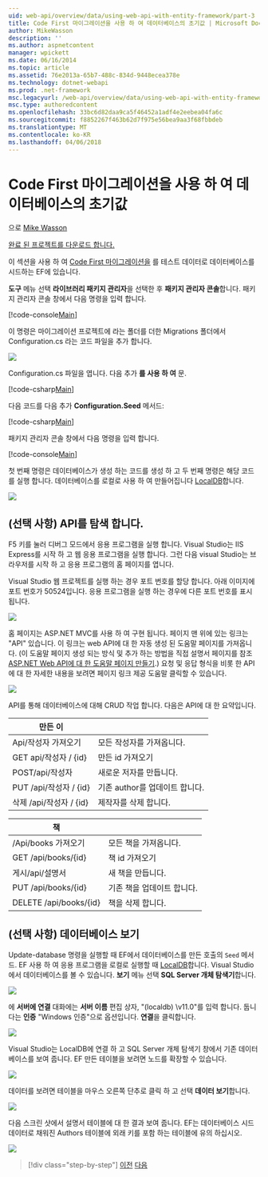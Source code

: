 ```yaml
---
uid: web-api/overview/data/using-web-api-with-entity-framework/part-3
title: Code First 마이그레이션을 사용 하 여 데이터베이스의 초기값 | Microsoft Docs
author: MikeWasson
description: ''
ms.author: aspnetcontent
manager: wpickett
ms.date: 06/16/2014
ms.topic: article
ms.assetid: 76e2013a-65b7-488c-834d-9448ecea378e
ms.technology: dotnet-webapi
ms.prod: .net-framework
msc.legacyurl: /web-api/overview/data/using-web-api-with-entity-framework/part-3
msc.type: authoredcontent
ms.openlocfilehash: 33bc6d82daa9ca5f46452a1adf4e2eebea04fa6c
ms.sourcegitcommit: f8852267f463b62d7f975e56bea9aa3f68fbbdeb
ms.translationtype: MT
ms.contentlocale: ko-KR
ms.lasthandoff: 04/06/2018
---
```

<a name="use-code-first-migrations-to-seed-the-database"></a>Code First 마이그레이션을 사용 하 여 데이터베이스의 초기값
====================
으로 [Mike Wasson](https://github.com/MikeWasson)

[완료 된 프로젝트를 다운로드 합니다.](https://github.com/MikeWasson/BookService)

이 섹션을 사용 하 여 [Code First 마이그레이션을](https://msdn.microsoft.com/data/jj591621) 를 테스트 데이터로 데이터베이스를 시드하는 EF에 있습니다.

**도구** 메뉴 선택 **라이브러리 패키지 관리자**을 선택한 후 **패키지 관리자 콘솔**합니다. 패키지 관리자 콘솔 창에서 다음 명령을 입력 합니다.

[!code-console[Main](part-3/samples/sample1.cmd)]

이 명령은 마이그레이션 프로젝트에 라는 폴더를 더한 Migrations 폴더에서 Configuration.cs 라는 코드 파일을 추가 합니다.

![](part-3/_static/image1.png)

Configuration.cs 파일을 엽니다. 다음 추가 **를 사용 하 여** 문.

[!code-csharp[Main](part-3/samples/sample2.cs)]

다음 코드를 다음 추가 **Configuration.Seed** 메서드:

[!code-csharp[Main](part-3/samples/sample3.cs)]

패키지 관리자 콘솔 창에서 다음 명령을 입력 합니다.

[!code-console[Main](part-3/samples/sample4.cmd)]

첫 번째 명령은 데이터베이스가 생성 하는 코드를 생성 하 고 두 번째 명령은 해당 코드를 실행 합니다. 데이터베이스를 로컬로 사용 하 여 만들어집니다 [LocalDB](https://msdn.microsoft.com/library/hh510202.aspx)합니다.

![](part-3/_static/image2.png)

## <a name="explore-the-api-optional"></a>(선택 사항) API를 탐색 합니다.

F5 키를 눌러 디버그 모드에서 응용 프로그램을 실행 합니다. Visual Studio는 IIS Express를 시작 하 고 웹 응용 프로그램을 실행 합니다. 그런 다음 visual Studio는 브라우저를 시작 하 고 응용 프로그램의 홈 페이지를 엽니다.

Visual Studio 웹 프로젝트를 실행 하는 경우 포트 번호를 할당 합니다. 아래 이미지에 포트 번호가 50524입니다. 응용 프로그램을 실행 하는 경우에 다른 포트 번호를 표시 됩니다.

![](part-3/_static/image3.png)

홈 페이지는 ASP.NET MVC를 사용 하 여 구현 됩니다. 페이지 맨 위에 있는 링크는 "API" 있습니다. 이 링크는 web API에 대 한 자동 생성 된 도움말 페이지를 가져옵니다. (이 도움말 페이지 생성 되는 방식 및 추가 하는 방법을 직접 설명서 페이지를 참조 [ASP.NET Web API에 대 한 도움말 페이지 만들기](../../getting-started-with-aspnet-web-api/creating-api-help-pages.md).) 요청 및 응답 형식을 비롯 한 API에 대 한 자세한 내용을 보려면 페이지 링크 제공 도움말 클릭할 수 있습니다.

![](part-3/_static/image4.png)

API를 통해 데이터베이스에 대해 CRUD 작업 합니다. 다음은 API에 대 한 요약입니다.

| 만든 이 |  |
| --- | -- |
| Api/작성자 가져오기 | 모든 작성자를 가져옵니다. |
| GET api/작성자 / {id} | 만든 id 가져오기 |
| POST/api/작성자 | 새로운 저자를 만듭니다. |
| PUT /api/작성자 / {id} | 기존 author를 업데이트 합니다. |
| 삭제 /api/작성자 / {id} | 제작자를 삭제 합니다. |

| 책 |  |
| --- | -- |
| /Api/books 가져오기 | 모든 책을 가져옵니다. |
| GET /api/books/{id} | 책 id 가져오기 |
| 게시/api/설명서 | 새 책을 만듭니다. |
| PUT /api/books/{id} | 기존 책을 업데이트 합니다. |
| DELETE /api/books/{id} | 책을 삭제 합니다. |

## <a name="view-the-database-optional"></a>(선택 사항) 데이터베이스 보기

Update-database 명령을 실행할 때 EF에서 데이터베이스를 만든 호출의 `Seed` 메서드. EF 사용 하 여 응용 프로그램을 로컬로 실행할 때 [LocalDB](https://blogs.msdn.com/b/sqlexpress/archive/2011/07/12/introducing-localdb-a-better-sql-express.aspx)합니다. Visual Studio에서 데이터베이스를 볼 수 있습니다. **보기** 메뉴 선택 **SQL Server 개체 탐색기**합니다.

![](part-3/_static/image5.png)

에 **서버에 연결** 대화에는 **서버 이름** 편집 상자, "(localdb) \v11.0"를 입력 합니다. 둡니다는 **인증** "Windows 인증"으로 옵션입니다. **연결**을 클릭합니다.

![](part-3/_static/image6.png)

Visual Studio는 LocalDB에 연결 하 고 SQL Server 개체 탐색기 창에서 기존 데이터베이스를 보여 줍니다. EF 만든 테이블을 보려면 노드를 확장할 수 있습니다.

![](part-3/_static/image7.png)

데이터를 보려면 테이블을 마우스 오른쪽 단추로 클릭 하 고 선택 **데이터 보기**합니다.

![](part-3/_static/image8.png)

다음 스크린 샷에서 설명서 테이블에 대 한 결과 보여 줍니다. EF는 데이터베이스 시드 데이터로 채워진 Authors 테이블에 외래 키를 포함 하는 테이블에 유의 하십시오.

![](part-3/_static/image9.png)

> [!div class="step-by-step"]
> [이전](part-2.md)
> [다음](part-4.md)
